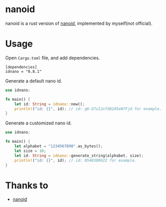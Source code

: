 # nanoid
nanoid is a rust version of [nanoid](https://github.com/aidarkhanov/nanoid), implemented by myself(not official).

# Usage
Open ```Cargo.toml``` file, and add dependencies.
```
[dependencies]
idnano = "0.8.1"
```

Generate a default nano id.
```rust
use idnano;

fn main() {
    let id: String = idnano::new();
    println!("id: {}", id); // id: g6-O7ul2xfd810SeN7Fjd for example.
}

```

Generate a customized nano id.
```rust
use idnano;

fn main() {
    let alphabet = "1234567890".as_bytes();
    let size = 10;
    let id: String = idnano::generate_string(alphabet, size);
    println!("id: {}", id); // id: 0548300922 for example.
}

```

# Thanks to

- [nanoid](https://github.com/aidarkhanov/nanoid)
